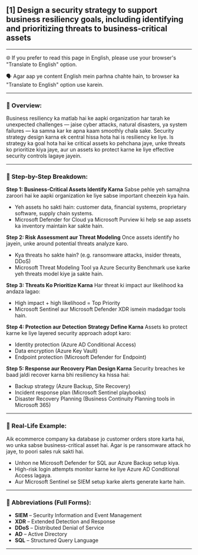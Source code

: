 ## [1] Design a security strategy to support business resiliency goals, including identifying and prioritizing threats to business-critical assets

---

🌐 If you prefer to read this page in English, please use your browser's "Translate to English" option.

 🗣️ Agar aap ye content English mein parhna chahte hain, to browser ka "Translate to English" option use karein.

---

### 🔹 Overview:

Business resiliency ka matlab hai ke aapki organization har tarah ke unexpected challenges — jaise cyber attacks, natural disasters, ya system failures — ka samna kar ke apna kaam smoothly chala sake. Security strategy design karna ek central hissa hota hai is resiliency ke liye. Is strategy ka goal hota hai ke critical assets ko pehchana jaye, unke threats ko prioritize kiya jaye, aur un assets ko protect karne ke liye effective security controls lagaye jayein.

---

### 🔹 Step-by-Step Breakdown:

**Step 1: Business-Critical Assets Identify Karna**
Sabse pehle yeh samajhna zaroori hai ke aapki organization ke liye sabse important cheezein kya hain.

* Yeh assets ho sakti hain: customer data, financial systems, proprietary software, supply chain systems.
* Microsoft Defender for Cloud ya Microsoft Purview ki help se aap assets ka inventory maintain kar sakte hain.

**Step 2: Risk Assessment aur Threat Modeling**
Once assets identify ho jayein, unke around potential threats analyze karo.

* Kya threats ho sakte hain? (e.g. ransomware attacks, insider threats, DDoS)
* Microsoft Threat Modeling Tool ya Azure Security Benchmark use karke yeh threats model kiye ja sakte hain.

**Step 3: Threats Ko Prioritize Karna**
Har threat ki impact aur likelihood ka andaza lagao:

* High impact + high likelihood = Top Priority
* Microsoft Sentinel aur Microsoft Defender XDR ismein madadgar tools hain.

**Step 4: Protection aur Detection Strategy Define Karna**
Assets ko protect karne ke liye layered security approach adopt karo:

* Identity protection (Azure AD Conditional Access)
* Data encryption (Azure Key Vault)
* Endpoint protection (Microsoft Defender for Endpoint)

**Step 5: Response aur Recovery Plan Design Karna**
Security breaches ke baad jaldi recover karna bhi resiliency ka hissa hai:

* Backup strategy (Azure Backup, Site Recovery)
* Incident response plan (Microsoft Sentinel playbooks)
* Disaster Recovery Planning (Business Continuity Planning tools in Microsoft 365)

---

### 🔹 Real-Life Example:

Aik ecommerce company ka database jo customer orders store karta hai, wo unka sabse business-critical asset hai. Agar is pe ransomware attack ho jaye, to poori sales ruk sakti hai.

* Unhon ne Microsoft Defender for SQL aur Azure Backup setup kiya.
* High-risk login attempts monitor karne ke liye Azure AD Conditional Access lagaya.
* Aur Microsoft Sentinel se SIEM setup karke alerts generate karte hain.

---

### 🔹 Abbreviations (Full Forms):

* **SIEM** – Security Information and Event Management
* **XDR** – Extended Detection and Response
* **DDoS** – Distributed Denial of Service
* **AD** – Active Directory
* **SQL** – Structured Query Language

---

